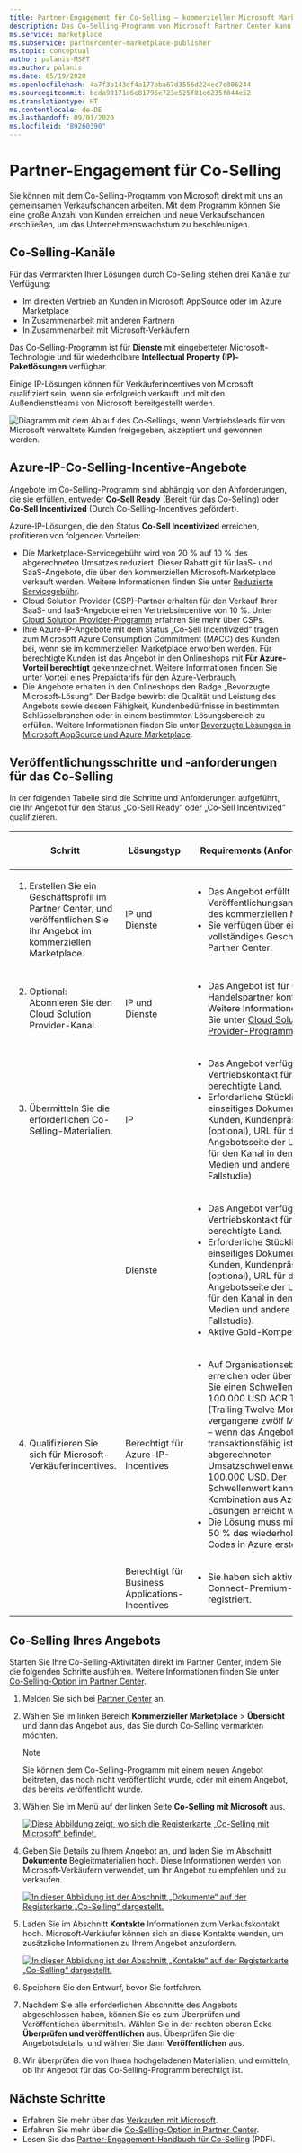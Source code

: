 ```yaml
---
title: Partner-Engagement für Co-Selling – kommerzieller Microsoft Marketplace
description: Das Co-Selling-Programm von Microsoft Partner Center kann Ihnen helfen, einen sehr großen Kundenstamm zu erreichen und neue Verkäufe zu generieren.
ms.service: marketplace
ms.subservice: partnercenter-marketplace-publisher
ms.topic: conceptual
author: palanis-MSFT
ms.author: palanis
ms.date: 05/19/2020
ms.openlocfilehash: 4a7f3b143df4a177bba67d3556d224ec7c806244
ms.sourcegitcommit: bcda98171d6e81795e723e525f81e6235f044e52
ms.translationtype: HT
ms.contentlocale: de-DE
ms.lasthandoff: 09/01/2020
ms.locfileid: "89260390"
---
```

# <a name="co-sell-partner-engagement"></a>Partner-Engagement für Co-Selling

Sie können mit dem Co-Selling-Programm von Microsoft direkt mit uns an gemeinsamen Verkaufschancen arbeiten. Mit dem Programm können Sie eine große Anzahl von Kunden erreichen und neue Verkaufschancen erschließen, um das Unternehmenswachstum zu beschleunigen.

## <a name="co-sell-channels"></a>Co-Selling-Kanäle

Für das Vermarkten Ihrer Lösungen durch Co-Selling stehen drei Kanäle zur Verfügung:

* Im direkten Vertrieb an Kunden in Microsoft AppSource oder im Azure Marketplace
* In Zusammenarbeit mit anderen Partnern
* In Zusammenarbeit mit Microsoft-Verkäufern

Das Co-Selling-Programm ist für **Dienste** mit eingebetteter Microsoft-Technologie und für wiederholbare **Intellectual Property (IP)-Paketlösungen** verfügbar.

Einige IP-Lösungen können für Verkäuferincentives von Microsoft qualifiziert sein, wenn sie erfolgreich verkauft und mit den Außendienstteams von Microsoft bereitgestellt werden.

![Diagramm mit dem Ablauf des Co-Sellings, wenn Vertriebsleads für von Microsoft verwaltete Kunden freigegeben, akzeptiert und gewonnen werden.](./media/marketplace-publishers-guide/marketplace-co-sell.png)

## <a name="azure-ip-co-sell-incentivized-offers"></a>Azure-IP-Co-Selling-Incentive-Angebote

Angebote im Co-Selling-Programm sind abhängig von den Anforderungen, die sie erfüllen, entweder **Co-Sell Ready** (Bereit für das Co-Selling) oder **Co-Sell Incentivized** (Durch Co-Selling-Incentives gefördert).

Azure-IP-Lösungen, die den Status **Co-Sell Incentivized** erreichen, profitieren von folgenden Vorteilen:

* Die Marketplace-Servicegebühr wird von 20 % auf 10 % des abgerechneten Umsatzes reduziert. Dieser Rabatt gilt für IaaS- und SaaS-Angebote, die über den kommerziellen Microsoft-Marketplace verkauft werden. Weitere Informationen finden Sie unter [Reduzierte Servicegebühr](marketplace-commercial-transaction-capabilities-and-considerations.md#reduced-service-fee).
* Cloud Solution Provider (CSP)-Partner erhalten für den Verkauf Ihrer SaaS- und IaaS-Angebote einen Vertriebsincentive von 10 %. Unter [Cloud Solution Provider-Programm](cloud-solution-providers.md) erfahren Sie mehr über CSPs.
* Ihre Azure-IP-Angebote mit dem Status „Co-Sell Incentivized“ tragen zum Microsoft Azure Consumption Commitment (MACC) des Kunden bei, wenn sie im kommerziellen Marketplace erworben werden. Für berechtigte Kunden ist das Angebot in den Onlineshops mit **Für Azure-Vorteil berechtigt** gekennzeichnet. Weitere Informationen finden Sie unter [Vorteil eines Prepaidtarifs für den Azure-Verbrauch](azure-consumption-commitment-benefit.md).
* Die Angebote erhalten in den Onlineshops den Badge „Bevorzugte Microsoft-Lösung“. Der Badge bewirbt die Qualität und Leistung des Angebots sowie dessen Fähigkeit, Kundenbedürfnisse in bestimmten Schlüsselbranchen oder in einem bestimmten Lösungsbereich zu erfüllen. Weitere Informationen finden Sie unter [Bevorzugte Lösungen in Microsoft AppSource und Azure Marketplace](preferred-solutions.md).

## <a name="co-sell-publishing-steps-and-requirements"></a>Veröffentlichungsschritte und -anforderungen für das Co-Selling

In der folgenden Tabelle sind die Schritte und Anforderungen aufgeführt, die Ihr Angebot für den Status „Co-Sell Ready“ oder „Co-Sell Incentivized“ qualifizieren.

|Schritt    |Lösungstyp    |Requirements (Anforderungen)    |Co-Selling-Status    |
|----    |-------------    |------------    |---------------   |
|<ol><li> Erstellen Sie ein Geschäftsprofil im Partner Center, und veröffentlichen Sie Ihr Angebot im kommerziellen Marketplace.</li>|IP und Dienste|<ul><li>Das Angebot erfüllt die Veröffentlichungsanforderungen des kommerziellen Marketplace.</li><li>Sie verfügen über ein vollständiges Geschäftsprofil im Partner Center.</li>|Nicht bereit.|
|<ol start=2><li>Optional: Abonnieren Sie den Cloud Solution Provider-Kanal.</li>|IP und Dienste|<ul><li>Das Angebot ist für CSP-Handelspartner konfiguriert. Weitere Informationen finden Sie unter [Cloud Solution Provider-Programm](cloud-solution-providers.md).</li>|Nicht bereit.|
|<ol start=3><li>Übermitteln Sie die erforderlichen Co-Selling-Materialien.</li>|IP|<ul><li>Das Angebot verfügt über einen Vertriebskontakt für jedes berechtigte Land.</li><li>Erforderliche Stückliste: einseitiges Dokument des Kunden, Kundenpräsentation (optional), URL für die Angebotsseite der Lösung, URL für den Kanal in den sozialen Medien und andere (z. B. eine Fallstudie).|Co-Sell Ready|
||Dienste|<ul><li>Das Angebot verfügt über einen Vertriebskontakt für jedes berechtigte Land.</li><li>Erforderliche Stückliste: einseitiges Dokument des Kunden, Kundenpräsentation (optional), URL für die Angebotsseite der Lösung, URL für den Kanal in den sozialen Medien und andere (z. B. eine Fallstudie).</li><li>Aktive Gold-Kompetenz</li>|Co-Sell Ready|
|<ol start=4lo><li>Qualifizieren Sie sich für Microsoft-Verkäuferincentives.</li>|Berechtigt für Azure-IP-Incentives|<ul><li>Auf Organisationsebene erreichen oder überschreiten Sie einen Schwellenwert von 100.000 USD ACR TTM (Trailing Twelve Month, vergangene zwölf Monate) oder – wenn das Angebot transaktionsfähig ist – einen abgerechneten Umsatzschwellenwert von 100.000 USD. Der Schwellenwert kann durch eine Kombination aus Azure-Lösungen erreicht werden.</li><li>Die Lösung muss mit mehr als 50 % des wiederholbaren IP-Codes in Azure erstellt werden.</li>|Co-Sell Incentivized|
||Berechtigt für Business Applications-Incentives|<ul><li>Sie haben sich aktiv für den ISV Connect-Premium-Tarif registriert.</li>|Co-Sell Incentivized|

## <a name="co-sell-your-offer"></a>Co-Selling Ihres Angebots

Starten Sie Ihre Co-Selling-Aktivitäten direkt im Partner Center, indem Sie die folgenden Schritte ausführen. Weitere Informationen finden Sie unter [Co-Selling-Option im Partner Center](./partner-center-portal/commercial-marketplace-co-sell.md).

1. Melden Sie sich bei [Partner Center](https://partner.microsoft.com/dashboard/home) an.
1. Wählen Sie im linken Bereich **Kommerzieller Marketplace** > **Übersicht** und dann das Angebot aus, das Sie durch Co-Selling vermarkten möchten.

    > [!NOTE]
    > Sie können dem Co-Selling-Programm mit einem neuen Angebot beitreten, das noch nicht veröffentlicht wurde, oder mit einem Angebot, das bereits veröffentlicht wurde.

1. Wählen Sie im Menü auf der linken Seite **Co-Selling mit Microsoft** aus.

    [![Diese Abbildung zeigt, wo sich die Registerkarte „Co-Selling mit Microsoft“ befindet.](./media/co-sell/co-sell-with-microsoft-tab.png)](./media/co-sell/co-sell-with-microsoft-tab.png#lightbox)

1. Geben Sie Details zu Ihrem Angebot an, und laden Sie im Abschnitt **Dokumente** Begleitmaterialien hoch. Diese Informationen werden von Microsoft-Verkäufern verwendet, um Ihr Angebot zu empfehlen und zu verkaufen.
 
   [![In dieser Abbildung ist der Abschnitt „Dokumente“ auf der Registerkarte „Co-Selling“ dargestellt.](./media/co-sell/co-sell-documents-section.png)](./media/co-sell/co-sell-documents-section.png#lightbox)

1. Laden Sie im Abschnitt **Kontakte** Informationen zum Verkaufskontakt hoch. Microsoft-Verkäufer können sich an diese Kontakte wenden, um zusätzliche Informationen zu Ihrem Angebot anzufordern.

     [![In dieser Abbildung ist der Abschnitt „Kontakte“ auf der Registerkarte „Co-Selling“ dargestellt.](./media/co-sell/co-sell-contacts-section.png)](./media/co-sell/co-sell-contacts-section.png#lightbox)

1. Speichern Sie den Entwurf, bevor Sie fortfahren.
1. Nachdem Sie alle erforderlichen Abschnitte des Angebots abgeschlossen haben, können Sie es zum Überprüfen und Veröffentlichen übermitteln. Wählen Sie in der rechten oberen Ecke **Überprüfen und veröffentlichen** aus. Überprüfen Sie die Angebotsdetails, und wählen Sie dann **Veröffentlichen** aus.
1. Wir überprüfen die von Ihnen hochgeladenen Materialien, und ermitteln, ob Ihr Angebot für das Co-Selling-Programm berechtigt ist.

## <a name="next-steps"></a>Nächste Schritte

* Erfahren Sie mehr über das [Verkaufen mit Microsoft](https://partner.microsoft.com/membership/sell-with-microsoft).
* Erfahren Sie mehr über die [Co-Selling-Option in Partner Center](./partner-center-portal/commercial-marketplace-co-sell.md).
* Lesen Sie das [Partner-Engagement-Handbuch für Co-Selling](https://aka.ms/Co-sellPartnerengagementguidepartnerlink) (PDF).
